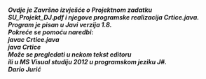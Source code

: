 <html>


<head id=""opish"">
<div style="color:#0000FF">
<title >

<h5 ><center>Strojno učenje </center></h5>
<h5><center> Projektni zadatak </center> </h5>
</title>
</div>
</head>


<body id="opisb">
<h5>
  Ovdje je Završno izvješće o Projektnom zadatku 
 <br>  SU_Projekt_DJ.pdf i njegove programske realizacija Crtice.java.
 <br>  Program je pisan u Javi verzija 1.8.
 <br>  Pokreće se pomoću naredbi:
 <br>  javac Crtice.java
 <br>  java  Crtice
 <br>  Može se pregledati u nekom tekst editoru 
 <br>  ili u MS Visual studiju 2012 u programskom jeziku J#.
 <br> <tab> Dario Jurić
 </h5>
</body>

</html>
